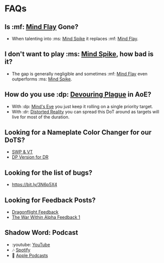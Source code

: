 # FAQs

## Is :mf: [Mind Flay](<https://www.wowhead.com/spell=15407>) Gone?
- When talenting into :ms: [Mind Spike](<https://www.wowhead.com/spell=73510>) it replaces :mf: [Mind Flay](<https://www.wowhead.com/spell=15407>).

## I don't want to play :ms: [Mind Spike](<https://www.wowhead.com/spell=73510>), how bad is it?
- The gap is generally negligible and sometimes :mf: [Mind Flay](<https://www.wowhead.com/spell=15407>) even outperforms :ms: [Mind Spike](<https://www.wowhead.com/spell=73510>).

## How do you use :dp: [Devouring Plague](<https://www.wowhead.com/spell=335467>) in AoE?
- With :dp: [Mind's Eye](<https://www.wowhead.com/spell=407470>) you just keep it rolling on a single priority target.
- With :dr: [Distorted Reality](<https://www.wowhead.com/spell=409044>) you can spread this DoT around as targets will live for most of the duration.

## Looking for a Nameplate Color Changer for our DoTS?
- [SWP & VT](<https://wago.io/DFokSvoSj>)
- [DP Version for DR](<https://wago.io/fVWquGeBQ>)

## Looking for the list of bugs?
- <https://bit.ly/3N6p5X4>

## Looking for Feedback Posts?
- [Dragonflight Feedback](<https://us.forums.blizzard.com/en/wow/t/shadow-priest-dragonflight-feedback/1819255>)
- [The War Within Alpha Feedback 1](<https://warcraftpriests.github.io/bookofshadows/blog/alpha-feedback-voidweaver/>)

## Shadow Word: Podcast
- :youtube: [YouTube](<https://www.youtube.com/playlist?list=PLxX8_7Ewk0bASf44ESDyDbm33Dos5sm1X>)
- :notes: [Spotify](<https://open.spotify.com/show/3OqYVKyKUFexzx8Y8wV4nd>)
- :apple: [Apple Podcasts](<https://podcasts.apple.com/us/podcast/shadow-word-podcast/id1686525208>)
